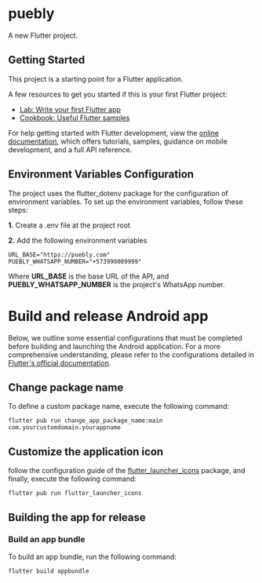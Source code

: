 # puebly

A new Flutter project.

## Getting Started

This project is a starting point for a Flutter application.

A few resources to get you started if this is your first Flutter project:

- [Lab: Write your first Flutter app](https://docs.flutter.dev/get-started/codelab)
- [Cookbook: Useful Flutter samples](https://docs.flutter.dev/cookbook)

For help getting started with Flutter development, view the
[online documentation](https://docs.flutter.dev/), which offers tutorials,
samples, guidance on mobile development, and a full API reference.

## Environment Variables Configuration

The project uses the flutter_dotenv package for the configuration of environment variables. To set up the environment variables, follow these steps:

**1.** Create a .env file at the project root

**2.** Add the following environment variables

```
URL_BASE="https://puebly.com"
PUEBLY_WHATSAPP_NUMBER="+573990009999"
```

Where **URL_BASE** is the base URL of the API, and **PUEBLY_WHATSAPP_NUMBER** is the project's WhatsApp number.

# Build and release Android app

Below, we outline some essential configurations that must be completed before building and launching the Android application. For a more comprehensive understanding, please refer to the configurations detailed in [Flutter's official documentation](https://docs.flutter.dev/deployment/android#adding-a-launcher-icon).

## Change package name

To define a custom package name, execute the following command:

```
flutter pub run change_app_package_name:main com.yourcustomdomain.yourappname
```

## Customize the application icon

follow the configuration guide of the [flutter_launcher_icons](https://pub.dev/packages/flutter_launcher_icons) package, and finally, execute the following command:

```
flutter pub run flutter_launcher_icons
```

## Building the app for release
### Build an app bundle
To build an app bundle, run the following command:
```
flutter build appbundle
```


